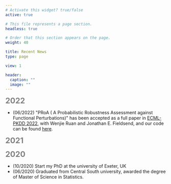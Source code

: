 ```yaml
---
# Activate this widget? true/false
active: true

# This file represents a page section.
headless: true

# Order that this section appears on the page.
weight: 40

title: Recent News
type: page

view: 1

header:
  caption: ""
  image: ""
---
```

<b><font size=5 color=grey >2022</font></b>
- (06/2022) "PRoA ( A Probabilistic Robustness Assessment against Functional Perturbations)" has been accepted as a full paper in [ECML-PKDD 2022](https://2022.ecmlpkdd.org/), with Wenjie Ruan and Jonathan E. Fieldsend, and our code can be found [here](https://github.com/TrustAI/PRoA).

<b><font size=5 color=grey >2021</font></b>


<b><font size=5 color=grey >2020</font></b>
- (10/2020) Start my PhD at the university of Exeter, UK
- (06/2020) Graduated from Central South university, awarded the degree of Master of Science in Statistics.


